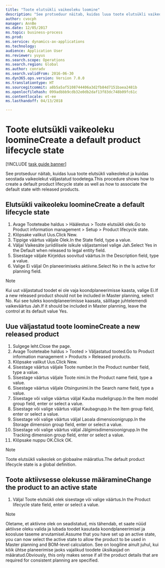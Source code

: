 ```yaml
--- 
title: "Toote elutsükli vaikeoleku loomine"
description: "See protseduur näitab, kuidas luua toote elutsükli vaikeolekut ja kuidas seostada vaikeolekut väljastatud toodetega."
author: cvocph
manager: AnnBe
ms.date: 12/05/2017
ms.topic: business-process
ms.prod: 
ms.service: dynamics-ax-applications
ms.technology: 
audience: Application User
ms.reviewer: yuyus
ms.search.scope: Operations
ms.search.region: Global
ms.author: conradv
ms.search.validFrom: 2016-06-30
ms.dyn365.ops.version: Version 7.0.0
ms.translationtype: HT
ms.sourcegitcommit: a8b5a5af5108744406a3d2fb84d7151baea2481b
ms.openlocfilehash: 099adbbb9cdb32e0db2daf13f83dc748b09fc61c
ms.contentlocale: et-ee
ms.lasthandoff: 04/13/2018

---
```

# <a name="create-a-default-product-lifecycle-state"></a><span data-ttu-id="46bd4-103">Toote elutsükli vaikeoleku loomine</span><span class="sxs-lookup"><span data-stu-id="46bd4-103">Create a default product lifecycle state</span></span>

[!INCLUDE [task guide banner](../../includes/task-guide-banner.md)]

<span data-ttu-id="46bd4-104">See protseduur näitab, kuidas luua toote elutsükli vaikeolekut ja kuidas seostada vaikeolekut väljastatud toodetega.</span><span class="sxs-lookup"><span data-stu-id="46bd4-104">This procedure shows how to create a default product lifecycle state as well as how to associate the default state with released products.</span></span>


## <a name="create-a-default-lifecycle-state"></a><span data-ttu-id="46bd4-105">Elutsükli vaikeoleku loomine</span><span class="sxs-lookup"><span data-stu-id="46bd4-105">Create a default lifecycle state</span></span>
1. <span data-ttu-id="46bd4-106">Avage Tooteteabe haldus > Häälestus > Toote elutsükli olek.</span><span class="sxs-lookup"><span data-stu-id="46bd4-106">Go to Product information management > Setup > Product lifecycle state.</span></span>
2. <span data-ttu-id="46bd4-107">Klõpsake valikut Uus.</span><span class="sxs-lookup"><span data-stu-id="46bd4-107">Click New.</span></span>
3. <span data-ttu-id="46bd4-108">Tippige väärtus väljale Olek.</span><span class="sxs-lookup"><span data-stu-id="46bd4-108">In the State field, type a value.</span></span>
4. <span data-ttu-id="46bd4-109">Väljal Vaikesäte juriidilisele isikule väljastamisel valige Jah.</span><span class="sxs-lookup"><span data-stu-id="46bd4-109">Select Yes in the Default when released to legal entity field.</span></span>
5. <span data-ttu-id="46bd4-110">Sisestage väljale Kirjeldus soovitud väärtus.</span><span class="sxs-lookup"><span data-stu-id="46bd4-110">In the Description field, type a value.</span></span>
6. <span data-ttu-id="46bd4-111">Valige Ei väljal On planeerimiseks aktiivne.</span><span class="sxs-lookup"><span data-stu-id="46bd4-111">Select No in the Is active for planning field.</span></span>

> [!NOTE]
> <span data-ttu-id="46bd4-112">Kui uut väljastatud toodet ei ole vaja koondplaneerimisse kaasta, valige Ei.</span><span class="sxs-lookup"><span data-stu-id="46bd4-112">If a new released product should not be included in Master planning, select No.</span></span> <span data-ttu-id="46bd4-113">Kui see tuleks koondplaneerimisse kaasata, säilitage juhtelemendi vaikeväärtus Jah.</span><span class="sxs-lookup"><span data-stu-id="46bd4-113">If it should be included in Master planning, leave the control at its default value Yes.</span></span>  

## <a name="create-a-new-released-product"></a><span data-ttu-id="46bd4-114">Uue väljastatud toote loomine</span><span class="sxs-lookup"><span data-stu-id="46bd4-114">Create a new released product</span></span>
1. <span data-ttu-id="46bd4-115">Sulgege leht.</span><span class="sxs-lookup"><span data-stu-id="46bd4-115">Close the page.</span></span>
2. <span data-ttu-id="46bd4-116">Avage Tooteteabe haldus > Tooted > Väljastatud tooted.</span><span class="sxs-lookup"><span data-stu-id="46bd4-116">Go to Product information management > Products > Released products.</span></span>
3. <span data-ttu-id="46bd4-117">Klõpsake valikut Uus.</span><span class="sxs-lookup"><span data-stu-id="46bd4-117">Click New.</span></span>
4. <span data-ttu-id="46bd4-118">Sisestage väärtus väljale Toote number.</span><span class="sxs-lookup"><span data-stu-id="46bd4-118">In the Product number field, type a value.</span></span>
5. <span data-ttu-id="46bd4-119">Sisestage väärtus väljale Toote nimi.</span><span class="sxs-lookup"><span data-stu-id="46bd4-119">In the Product name field, type a value.</span></span>
6. <span data-ttu-id="46bd4-120">Sisestage väärtus väljale Otsingunimi.</span><span class="sxs-lookup"><span data-stu-id="46bd4-120">In the Search name field, type a value.</span></span>
7. <span data-ttu-id="46bd4-121">Sisestage või valige väärtus väljal Kauba mudeligrupp.</span><span class="sxs-lookup"><span data-stu-id="46bd4-121">In the Item model group field, enter or select a value.</span></span>
8. <span data-ttu-id="46bd4-122">Sisestage või valige väärtus väljal Kaubagrupp.</span><span class="sxs-lookup"><span data-stu-id="46bd4-122">In the Item group field, enter or select a value.</span></span>
9. <span data-ttu-id="46bd4-123">Sisestage või valige väärtus väljal Laoala dimensioonigrupp.</span><span class="sxs-lookup"><span data-stu-id="46bd4-123">In the Storage dimension group field, enter or select a value.</span></span>
10. <span data-ttu-id="46bd4-124">Sisestage või valige väärtus väljal Jälgimisdimensioonigrupp.</span><span class="sxs-lookup"><span data-stu-id="46bd4-124">In the Tracking dimension group field, enter or select a value.</span></span>
11. <span data-ttu-id="46bd4-125">Klõpsake nuppu OK.</span><span class="sxs-lookup"><span data-stu-id="46bd4-125">Click OK.</span></span>

> [!NOTE]
> <span data-ttu-id="46bd4-126">Toote elutsükli vaikeolek on globaalne määratlus.</span><span class="sxs-lookup"><span data-stu-id="46bd4-126">The default product lifecycle state is a global definition.</span></span>  

## <a name="change-the-product-to-an-active-state"></a><span data-ttu-id="46bd4-127">Toote aktiivsesse olekusse määramine</span><span class="sxs-lookup"><span data-stu-id="46bd4-127">Change the product to an active state</span></span>
1. <span data-ttu-id="46bd4-128">Väljal Toote elutsükli olek sisestage või valige väärtus.</span><span class="sxs-lookup"><span data-stu-id="46bd4-128">In the Product lifecycle state field, enter or select a value.</span></span>

> [!NOTE]
> <span data-ttu-id="46bd4-129">Oletame, et aktiivne olek on seadistatud, mis tähendab, et saate nüüd aktiivse oleku valida ja lubada toodet kasutada koondplaneerimisel ja koosluse taseme arvutamisel.</span><span class="sxs-lookup"><span data-stu-id="46bd4-129">Assume that you have set up an active state, you can now select the active state to allow the product to be used in Master planning and BOM-level calculation.</span></span> <span data-ttu-id="46bd4-130">See on loogiline ainult juhul, kui kõik ühtse planeerimise jaoks vajalikud toodete üksikasjad on määratud.</span><span class="sxs-lookup"><span data-stu-id="46bd4-130">Obviously, this only makes sense if all the product details that are required for consistent planning are specified.</span></span>  


